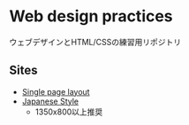 # Web design practices

ウェブデザインとHTML/CSSの練習用リポジトリ

## Sites

* [Single page layout](https://bcrikko.github.io/web-design-practices/single-page-layout/)
* [Japanese Style](https://bcrikko.github.io/web-design-practices/japanese-style/)
  * 1350x800以上推奨
